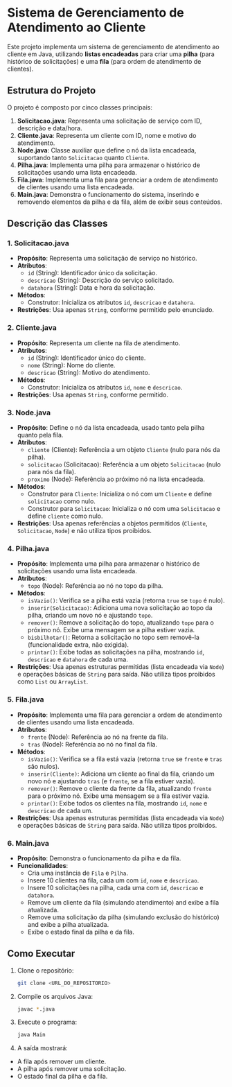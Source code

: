 # Sistema de Gerenciamento de Atendimento ao Cliente

Este projeto implementa um sistema de gerenciamento de atendimento ao cliente em Java, utilizando **listas encadeadas** para criar uma **pilha** (para histórico de solicitações) e uma **fila** (para ordem de atendimento de clientes). 
## Estrutura do Projeto

O projeto é composto por cinco classes principais:

1. **Solicitacao.java**: Representa uma solicitação de serviço com ID, descrição e data/hora.
2. **Cliente.java**: Representa um cliente com ID, nome e motivo do atendimento.
3. **Node.java**: Classe auxiliar que define o nó da lista encadeada, suportando tanto `Solicitacao` quanto `Cliente`.
4. **Pilha.java**: Implementa uma pilha para armazenar o histórico de solicitações usando uma lista encadeada.
5. **Fila.java**: Implementa uma fila para gerenciar a ordem de atendimento de clientes usando uma lista encadeada.
6. **Main.java**: Demonstra o funcionamento do sistema, inserindo e removendo elementos da pilha e da fila, além de exibir seus conteúdos.

## Descrição das Classes

### 1. Solicitacao.java
- **Propósito**: Representa uma solicitação de serviço no histórico.
- **Atributos**:
    - `id` (String): Identificador único da solicitação.
    - `descricao` (String): Descrição do serviço solicitado.
    - `datahora` (String): Data e hora da solicitação.
- **Métodos**:
    - Construtor: Inicializa os atributos `id`, `descricao` e `datahora`.
- **Restrições**: Usa apenas `String`, conforme permitido pelo enunciado.

### 2. Cliente.java
- **Propósito**: Representa um cliente na fila de atendimento.
- **Atributos**:
    - `id` (String): Identificador único do cliente.
    - `nome` (String): Nome do cliente.
    - `descricao` (String): Motivo do atendimento.
- **Métodos**:
    - Construtor: Inicializa os atributos `id`, `nome` e `descricao`.
- **Restrições**: Usa apenas `String`, conforme permitido.

### 3. Node.java
- **Propósito**: Define o nó da lista encadeada, usado tanto pela pilha quanto pela fila.
- **Atributos**:
    - `cliente` (Cliente): Referência a um objeto `Cliente` (nulo para nós da pilha).
    - `solicitacao` (Solicitacao): Referência a um objeto `Solicitacao` (nulo para nós da fila).
    - `proximo` (Node): Referência ao próximo nó na lista encadeada.
- **Métodos**:
    - Construtor para `Cliente`: Inicializa o nó com um `Cliente` e define `solicitacao` como nulo.
    - Construtor para `Solicitacao`: Inicializa o nó com uma `Solicitacao` e define `cliente` como nulo.
- **Restrições**: Usa apenas referências a objetos permitidos (`Cliente`, `Solicitacao`, `Node`) e não utiliza tipos proibidos.

### 4. Pilha.java
- **Propósito**: Implementa uma pilha para armazenar o histórico de solicitações usando uma lista encadeada.
- **Atributos**:
    - `topo` (Node): Referência ao nó no topo da pilha.
- **Métodos**:
    - `isVazio()`: Verifica se a pilha está vazia (retorna `true` se `topo` é nulo).
    - `inserir(Solicitacao)`: Adiciona uma nova solicitação ao topo da pilha, criando um novo nó e ajustando `topo`.
    - `remover()`: Remove a solicitação do topo, atualizando `topo` para o próximo nó. Exibe uma mensagem se a pilha estiver vazia.
    - `bisbilhotar()`: Retorna a solicitação no topo sem removê-la (funcionalidade extra, não exigida).
    - `printar()`: Exibe todas as solicitações na pilha, mostrando `id`, `descricao` e `datahora` de cada uma.
- **Restrições**: Usa apenas estruturas permitidas (lista encadeada via `Node`) e operações básicas de `String` para saída. Não utiliza tipos proibidos como `List` ou `ArrayList`.

### 5. Fila.java
- **Propósito**: Implementa uma fila para gerenciar a ordem de atendimento de clientes usando uma lista encadeada.
- **Atributos**:
    - `frente` (Node): Referência ao nó na frente da fila.
    - `tras` (Node): Referência ao nó no final da fila.
- **Métodos**:
    - `isVazio()`: Verifica se a fila está vazia (retorna `true` se `frente` e `tras` são nulos).
    - `inserir(Cliente)`: Adiciona um cliente ao final da fila, criando um novo nó e ajustando `tras` (e `frente`, se a fila estiver vazia).
    - `remover()`: Remove o cliente da frente da fila, atualizando `frente` para o próximo nó. Exibe uma mensagem se a fila estiver vazia.
    - `printar()`: Exibe todos os clientes na fila, mostrando `id`, `nome` e `descricao` de cada um.
- **Restrições**: Usa apenas estruturas permitidas (lista encadeada via `Node`) e operações básicas de `String` para saída. Não utiliza tipos proibidos.

### 6. Main.java
- **Propósito**: Demonstra o funcionamento da pilha e da fila.
- **Funcionalidades**:
    - Cria uma instância de `Fila` e `Pilha`.
    - Insere 10 clientes na fila, cada um com `id`, `nome` e `descricao`.
    - Insere 10 solicitações na pilha, cada uma com `id`, `descricao` e `datahora`.
    - Remove um cliente da fila (simulando atendimento) and exibe a fila atualizada.
    - Remove uma solicitação da pilha (simulando exclusão do histórico) and exibe a pilha atualizada.
    - Exibe o estado final da pilha e da fila.


## Como Executar

1. Clone o repositório:
   ```bash
   git clone <URL_DO_REPOSITORIO>
   ```
2. Compile os arquivos Java:
    ```bash
   javac *.java
   ```
3. Execute o programa:
    ```bash
   java Main
   ```
4. A saída mostrará:
- A fila após remover um cliente.
- A pilha após remover uma solicitação.
- O estado final da pilha e da fila.